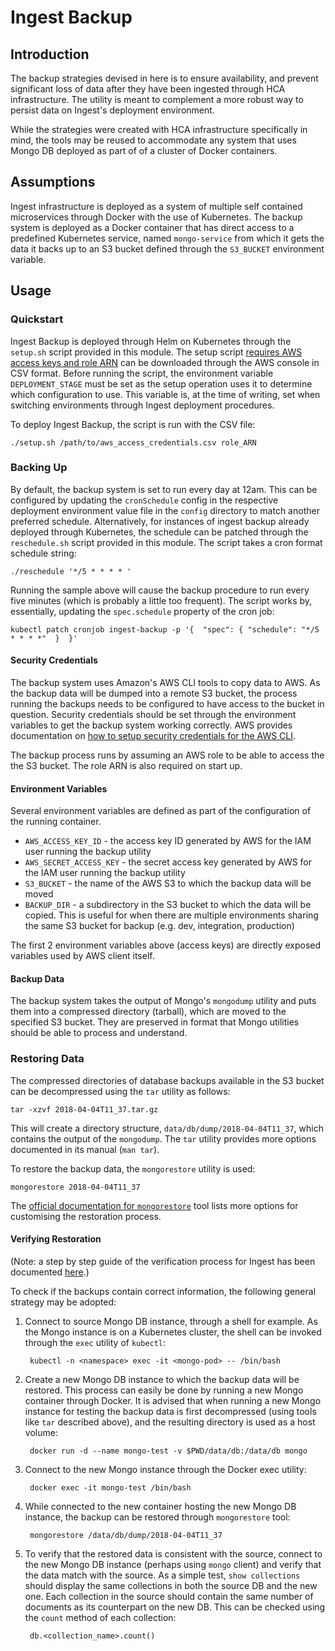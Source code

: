 # Ingest Backup

## Introduction
The backup strategies devised in here is to ensure availability, and prevent significant loss of data after they have been ingested through HCA infrastructure. The utility is meant to complement a more robust way to persist data on Ingest's deployment environment.

While the strategies were created with HCA infrastructure specifically in mind, the tools may be reused to accommodate any system that uses Mongo DB deployed as part of of a cluster of Docker containers.

## Assumptions
Ingest infrastructure is deployed as a system of multiple self contained microservices through Docker with the use of Kubernetes. The backup system is deployed as a Docker container that has direct access to a predefined Kubernetes service, named `mongo-service` from which it gets the data it backs up to an S3 bucket defined through the `S3_BUCKET` environment variable.

## Usage

### Quickstart

Ingest Backup is deployed through Helm on Kubernetes through the `setup.sh` script provided in this module. The setup script [requires AWS access keys and role ARN](#credentials) can be downloaded through the AWS console in CSV format. Before running the script, the environment variable `DEPLOYMENT_STAGE` must be set as the setup operation uses it to determine which configuration to use. This variable is, at the time of writing, set when switching environments through Ingest deployment procedures.

To deploy Ingest Backup, the script is run with the CSV file:

```
./setup.sh /path/to/aws_access_credentials.csv role_ARN
```



### Backing Up
By default, the backup system is set to run every day at 12am. This can be configured by updating the `cronSchedule` config in the respective deployment environment value file in the `config` directory to match another preferred schedule. Alternatively, for instances of ingest backup already deployed through Kubernetes, the schedule can be patched through the `reschedule.sh` script provided in this module. The script takes a cron format schedule string:

```
./reschedule '*/5 * * * * '
```

Running the sample above will cause the backup procedure to run every five minutes (which is probably a little too frequent). The script works by, essentially, updating the `spec.schedule` property of the cron job:

```
kubectl patch cronjob ingest-backup -p '{  "spec": { "schedule": "*/5 * * * *"  }  }'
```

#### <a name="credentials"></a>Security Credentials
The backup system uses Amazon's AWS CLI tools to copy data to AWS. As the backup data will be dumped into a remote S3 bucket, the process running the backups needs to be configured to have access to the bucket in question. Security credentials should be set through the environment variables to get the backup system working correctly. AWS provides documentation on [how to setup security credentials for the AWS CLI](https://docs.aws.amazon.com/cli/latest/userguide/cli-chap-getting-started.html).

The backup process runs by assuming an AWS role to be able to access the the S3 bucket. The role ARN is also required on start up.

#### Environment Variables
Several environment variables are defined as part of the configuration of the running container.

* `AWS_ACCESS_KEY_ID` - the access key ID generated by AWS for the IAM user running the backup utility
* `AWS_SECRET_ACCESS_KEY` - the secret access key generated by AWS for the IAM user running the backup utility
* `S3_BUCKET` - the name of the AWS S3 to which the backup data will be moved
* `BACKUP_DIR` - a subdirectory in the S3 bucket to which the data will be copied. This is useful for when there are multiple environments sharing the same S3 bucket for backup (e.g. dev, integration, production)

The first 2 environment variables above (access keys) are directly exposed variables used by AWS client itself.

#### Backup Data
The backup system takes the output of Mongo's `mongodump` utility and puts them into a compressed directory (tarball), which are moved to the specified S3 bucket. They are preserved in format that Mongo utilities should be able to process and understand.

### Restoring Data
The compressed directories of database backups available in the S3 bucket can be decompressed using the `tar` utility as follows:

    tar -xzvf 2018-04-04T11_37.tar.gz

This will create a directory structure, `data/db/dump/2018-04-04T11_37`, which contains the output of the `mongodump`. The `tar` utility provides more options documented in its manual (`man tar`).

To restore the backup data, the `mongorestore` utility is used:

    mongorestore 2018-04-04T11_37

The [official documentation for `mongorestore`](https://docs.mongodb.com/manual/reference/program/mongorestore/) tool lists more options for customising the restoration process.

#### Verifying Restoration

(Note: a step by step guide of the verification process for Ingest has been documented [here](https://docs.google.com/document/d/1y2pgzoK2Xt7ZCGVt_big7Lfto5nSKvNNSc70yU38t0Y/edit?usp=sharing).)

To check if the backups contain correct information, the following general strategy may be adopted:

1) Connect to source Mongo DB instance, through a shell for example. As the Mongo instance is on a Kubernetes cluster, the shell can be invoked through the `exec` utility of `kubectl`:

        kubectl -n <namespace> exec -it <mongo-pod> -- /bin/bash

2) Create a new Mongo DB instance to which the backup data will be restored. This process can easily be done by running a new Mongo container through Docker. It is advised that when running a new Mongo instance for testing the backup data is first decompressed (using tools like `tar` described above), and the resulting directory is used as a host volume:

        docker run -d --name mongo-test -v $PWD/data/db:/data/db mongo

3) Connect to the new Mongo instance through the Docker exec utility:

        docker exec -it mongo-test /bin/bash

4) While connected to the new container hosting the new Mongo DB instance, the backup can be restored through `mongorestore` tool:

        mongorestore /data/db/dump/2018-04-04T11_37

5) To verify that the restored data is consistent with the source, connect to the new Mongo DB instance (perhaps using `mongo` client) and verify that the data match with the source. As a simple test, `show collections` should display the same collections in both the source DB and the new one. Each collection in the source should contain the same number of documents as its counterpart on the new DB. This can be checked using the `count` method of each collection:

        db.<collection_name>.count()

